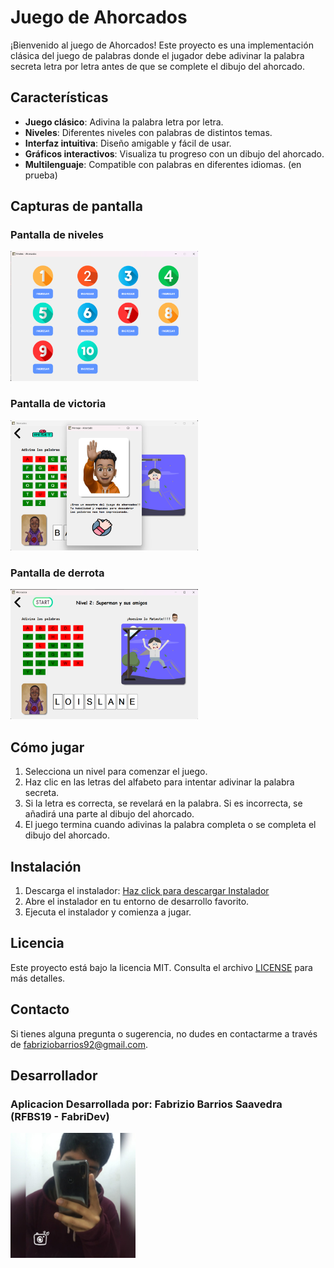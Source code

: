 # Juego de Ahorcados

¡Bienvenido al juego de Ahorcados! Este proyecto es una implementación clásica del juego de palabras donde el jugador debe adivinar la palabra secreta letra por letra antes de que se complete el dibujo del ahorcado.

## Características

- **Juego clásico**: Adivina la palabra letra por letra.
- **Niveles**: Diferentes niveles con palabras de distintos temas.
- **Interfaz intuitiva**: Diseño amigable y fácil de usar.
- **Gráficos interactivos**: Visualiza tu progreso con un dibujo del ahorcado.
- **Multilenguaje**: Compatible con palabras en diferentes idiomas. (en prueba)

## Capturas de pantalla

### Pantalla de niveles
<img src="readme/niveles.png" alt="Pantalla de juego" width="300"/>

### Pantalla de victoria
<img src="readme/nivel1.png" alt="Pantalla de victoria" width="300"/>

### Pantalla de derrota
<img src="readme/nivel2.png" alt="Pantalla de derrota" width="300"/>

## Cómo jugar

1. Selecciona un nivel para comenzar el juego.
2. Haz clic en las letras del alfabeto para intentar adivinar la palabra secreta.
3. Si la letra es correcta, se revelará en la palabra. Si es incorrecta, se añadirá una parte al dibujo del ahorcado.
4. El juego termina cuando adivinas la palabra completa o se completa el dibujo del ahorcado.

## Instalación

1. Descarga el instalador: [Haz click para descargar Instalador](https://github.com/RFBS23/Ahorcados/releases/download/1.0.1/Ahorcados.-.FabriDev.msi)
2. Abre el instalador en tu entorno de desarrollo favorito.
3. Ejecuta el instalador y comienza a jugar.

## Licencia

Este proyecto está bajo la licencia MIT. Consulta el archivo [LICENSE](LICENSE.txt) para más detalles.

## Contacto

Si tienes alguna pregunta o sugerencia, no dudes en contactarme a través de [fabriziobarrios92@gmail.com](mailto:fabriziobarrios92@gmail.com).


## Desarrollador

<h3><b>Aplicacion Desarrollada por:</b> Fabrizio Barrios Saavedra (RFBS19 - FabriDev)</h3>
<img src="readme/foter.jpg" width="200" alt="avatar">